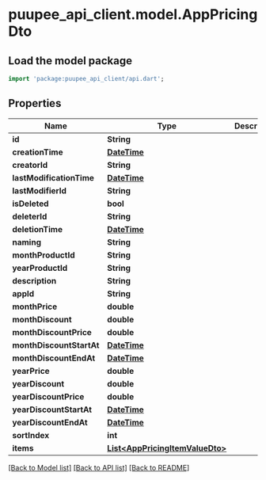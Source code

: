 # puupee_api_client.model.AppPricingDto

## Load the model package
```dart
import 'package:puupee_api_client/api.dart';
```

## Properties
Name | Type | Description | Notes
------------ | ------------- | ------------- | -------------
**id** | **String** |  | [optional] 
**creationTime** | [**DateTime**](DateTime.md) |  | [optional] 
**creatorId** | **String** |  | [optional] 
**lastModificationTime** | [**DateTime**](DateTime.md) |  | [optional] 
**lastModifierId** | **String** |  | [optional] 
**isDeleted** | **bool** |  | [optional] 
**deleterId** | **String** |  | [optional] 
**deletionTime** | [**DateTime**](DateTime.md) |  | [optional] 
**naming** | **String** |  | [optional] 
**monthProductId** | **String** |  | [optional] 
**yearProductId** | **String** |  | [optional] 
**description** | **String** |  | [optional] 
**appId** | **String** |  | [optional] 
**monthPrice** | **double** |  | [optional] 
**monthDiscount** | **double** |  | [optional] 
**monthDiscountPrice** | **double** |  | [optional] 
**monthDiscountStartAt** | [**DateTime**](DateTime.md) |  | [optional] 
**monthDiscountEndAt** | [**DateTime**](DateTime.md) |  | [optional] 
**yearPrice** | **double** |  | [optional] 
**yearDiscount** | **double** |  | [optional] 
**yearDiscountPrice** | **double** |  | [optional] 
**yearDiscountStartAt** | [**DateTime**](DateTime.md) |  | [optional] 
**yearDiscountEndAt** | [**DateTime**](DateTime.md) |  | [optional] 
**sortIndex** | **int** |  | [optional] 
**items** | [**List&lt;AppPricingItemValueDto&gt;**](AppPricingItemValueDto.md) |  | [optional] 

[[Back to Model list]](../README.md#documentation-for-models) [[Back to API list]](../README.md#documentation-for-api-endpoints) [[Back to README]](../README.md)


